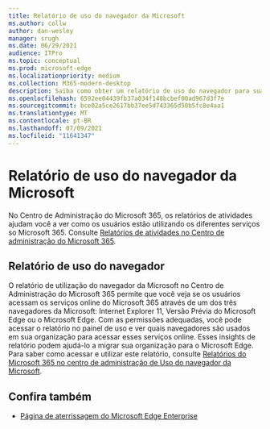 ```yaml
---
title: Relatório de uso do navegador da Microsoft
ms.author: collw
author: dan-wesley
manager: srugh
ms.date: 06/29/2021
audience: ITPro
ms.topic: conceptual
ms.prod: microsoft-edge
ms.localizationpriority: medium
ms.collection: M365-modern-desktop
description: Saiba como obter um relatório de uso do navegador para sua organização.
ms.openlocfilehash: 6592ee04439fb37a034f148bcbef00ad967d3f7e
ms.sourcegitcommit: bce02a5ce2617bb37ee5d743365d50b5fc8e4aa1
ms.translationtype: MT
ms.contentlocale: pt-BR
ms.lasthandoff: 07/09/2021
ms.locfileid: "11641347"
---
```

# <a name="microsoft-browser-usage-report"></a>Relatório de uso do navegador da Microsoft

No Centro de Administração do Microsoft 365, os relatórios de atividades ajudam você a ver como os usuários estão utilizando os diferentes serviços so Microsoft 365. Consulte [Relatórios de atividades no Centro de administração do Microsoft 365](/microsoft-365/admin/activity-reports/activity-reports?view=o365-worldwide).

## <a name="browser-usage-report"></a>Relatório de uso do navegador

O relatório de utilização do navegador da Microsoft no Centro de Administração do Microsoft 365 permite que você veja se os usuários acessam os serviços online do Microsoft 365 através de um dos três navegadores da Microsoft: Internet Explorer 11, Versão Prévia do Microsoft Edge ou o Microsoft Edge. Com as permissões adequadas, você pode acessar o relatório no painel de uso e ver quais navegadores são usados em sua organização para acessar esses serviços online. Esses insights de relatório podem ajudá-lo a migrar sua organização para o Microsoft Edge. Para saber como acessar e utilizar este relatório, consulte [Relatórios do Microsoft 365 no centro de administração de Uso do navegador da Microsoft](/microsoft-365/admin/activity-reports/browser-usage-report?view=o365-worldwide).

## <a name="see-also"></a>Confira também

- [Página de aterrissagem do Microsoft Edge Enterprise](https://aka.ms/EdgeEnterprise)
